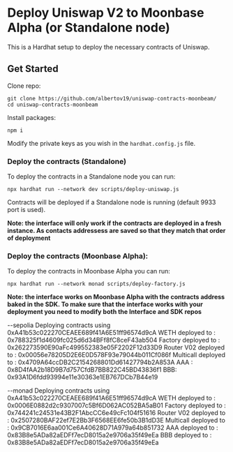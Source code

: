 # Deploy Uniswap V2 to Moonbase Alpha (or Standalone node)

This is a Hardhat setup to deploy the necessary contracts of Uniswap.

## Get Started

Clone repo:

```
git clone https://github.com/albertov19/uniswap-contracts-moonbeam/
cd uniswap-contracts-moonbeam
```

Install packages:

```
npm i
```

Modify the private keys as you wish in the `hardhat.config.js` file.

### Deploy the contracts (Standalone)

To deploy the contracts in a Standalone node you can run:

```
npx hardhat run --network dev scripts/deploy-uniswap.js
```

Contracts will be deployed if a Standalone node is running (default 9933 port is used).

**Note: the interface will only work if the contracts are deployed in a fresh instance. As contacts addressess are saved so that they match that order of deployment**

### Deploy the contracts (Moonbase Alpha):

To deploy the contracts in Moonbase Alpha you can run:

```
npx hardhat run --network monad scripts/deploy-factory.js
```

**Note: the interface works on Moonbase Alpha with the contracts address baked in the SDK. To make sure that the interface works with your deployment you need to modify both the Interface and SDK repos**

--sepolia
Deploying contracts using 0xA41b53c022270CEAEE689f41A6E51ff96574d9cA
WETH deployed to : 0x788325f1d4609fc025d6d34BFf8fC8ceF43ab504
Factory deployed to : 0x262273590E90aFc499552383e05F2202F12d33D9
Router V02 deployed to : 0x00056e78205D2E6E0D578F93e79044b011Cf086f
Multicall deployed to : 0x4709A64ccDB2C2154268801Dd61427794b2A853A
AAA : 0x8D4fAA2b18D9B7d757CfdB7BB822C45BD43836f1
BBB: 0x93A1D6fdd93994e11e30363e1EB767DCb7B44e19

--monad
Deploying contracts using 0xA41b53c022270CEAEE689f41A6E51ff96574d9cA
WETH deployed to : 0x0006E0882d2c9307007c5Bf6D062AC052BA5aB01
Factory deployed to : 0x744241c24531e43B2F1AbcCC6e49cFc104f51616
Router V02 deployed to : 0x2507280BAF22ef7E2Bb3F6568EE6fe50b3B1dD3E
Multicall deployed to : 0x9CB7016E6aa001Ce6A40628D71A979a64b851732
AAA deployed to : 0x83B8e5ADa82aEDFf7ecD8015a2e9706a35f49eEa
BBB deployed to : 0x83B8e5ADa82aEDFf7ecD8015a2e9706a35f49eEa

